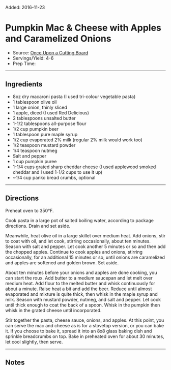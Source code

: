 Added: 2016-11-23

# Pumpkin Mac & Cheese with Apples and Caramelized Onions

- Source:  [Once Upon a Cutting Board](http://www.onceuponacuttingboard.com/2012/11/pumpkin-mac-cheese-with-apples-and.html)
- Servings/Yield: 4-6
- Prep Time:

---

## Ingredients
* 8oz dry macaroni pasta (I used tri-colour vegetable pasta)
* 1 tablespoon olive oil
* 1 large onion, thinly sliced
* 1 apple, diced (I used Red Delicious)
* 2 tablespoons unsalted butter
* 1-1/2 tablespoons all-purpose flour
* 1/2 cup pumpkin beer
* 1 tablespoon pure maple syrup
* 1/2 cup evaporated 2% milk (regular 2% milk would work too)
* 1/2 teaspoon mustard powder
* 1/4 teaspoon nutmeg
* Salt and pepper
* 1 cup pumpkin puree
* 1-1/4 cups grated sharp cheddar cheese (I used applewood smoked cheddar and I used 1-1/2 cups to use it up)
* ~1/4 cup panko bread crumbs, optional

--- 

## Directions

Preheat oven to 350°F.

Cook pasta in a large pot of salted boiling water, according to package directions.  Drain and set aside.

Meanwhile, heat olive oil in a large skillet over medium heat.  Add onions, stir to coat with oil, and let cook, stirring occasionally, about ten minutes.  Season with salt and pepper.  Let cook another 5 minutes or so and then add the chopped apples.  Continue to cook apples and onions, stirring occasionally, for an additional 15 minutes or so, until onions are caramelized and apples are softened and golden brown.  Set aside.

About ten minutes before your onions and apples are done cooking, you can start the roux.  Add butter to a medium saucepan and let melt over medium heat.  Add flour to the melted butter and whisk continuously for about a minute. Raise heat a bit and add the beer.  Reduce until almost evaporated and mixture is quite thick, then whisk in the maple syrup and milk.  Season with mustard powder, nutmeg, and salt and pepper.  Let cook until thick enough to coat the back of a spoon.  Whisk in the pumpkin then whisk in the grated cheese until incorporated.

Stir together the pasta, cheese sauce, onions, and apples.  At this point, you can serve the mac and cheese as is for a stovetop version, or you can bake it.  If you choose to bake it, spread it into an 8x8 glass baking dish and sprinkle breadcrumbs on top.  Bake in preheated oven for about 30 minutes, let cool slightly, then serve.



---

## Notes

